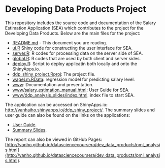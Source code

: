 Developing Data Products Project
================================

This repository includes the source code and documentation of the Salary Estimation Application (SEA) which contributes to the project for the Developing Data Products. Below are the main files for the project:

* [README.md](README.md) - This document you are reading.
* [ui.R](ui.R) Shiny code for constructing the user interface for SEA.
* [server.R](server.R): R codes for processing data on the server side of SEA.
* [global.R](global.R): R codes that are used by both client and server sides.
* [deploy.R](deploy.R): Script to deploy applicatin both locally and onto the ShinyApps.io.
* [ddp_shiny_project.Rproj](ddp_shiny_project.Rproj): The project file.
* [wageLm.RData](wageLm.RData): regression model for predicting salary level.
* [www](www): Documentation and presentation.
* [www/salary_estimation_manual.html](www/salary_estimation_manual.html): User Guide for SEA.
* [www/ddp_analysis_slides/index.html](www/ddp_analysis_slides/index.html): index file to start SEA.

The application can be accessed on ShinyApps.io: <http://vanhaiho.shinyapps.io/ddp_shiny_project/>.
The summary slides and user guide can also be found on the links on the applications:

* [User Guide](http://vanhaiho.shinyapps.io/ddp_shiny_project/#tab-9890-3).
* [Summary Slides](http://vanhaiho.shinyapps.io/ddp_shiny_project/_w_5812c88de3e03b8bba46f8d3691536294e80298b4ed2c178/ddp_analysis_slides/index.html).

The report can also be viewed in GitHub Pages: [http://vanho.github.io/datasciencecoursera/dev_data_products/pml_analysis.html](http://vanho.github.io/datasciencecoursera/dev_data_products/pml_analysis.html).
